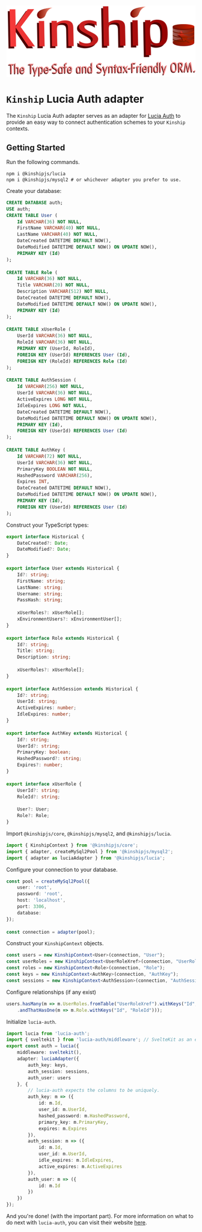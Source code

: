 ![Kinship Logo Title & Description](https://raw.githubusercontent.com/kinshipjs/branding/main/kinship-logo-with-description.png)

# `Kinship` Lucia Auth adapter

The `Kinship` Lucia Auth adapter serves as an adapter for [Lucia Auth](https://lucia-auth.com) to provide an easy way to connect authentication schemes to your `Kinship` contexts.

## Getting Started

Run the following commands.

```
npm i @kinshipjs/lucia
npm i @kinshipjs/mysql2 # or whichever adapter you prefer to use.
```

Create your database:

```sql
CREATE DATABASE auth;
USE auth;
CREATE TABLE User (
    Id VARCHAR(36) NOT NULL,
    FirstName VARCHAR(40) NOT NULL,
    LastName VARCHAR(40) NOT NULL,
    DateCreated DATETIME DEFAULT NOW(),
    DateModified DATETIME DEFAULT NOW() ON UPDATE NOW(),
    PRIMARY KEY (Id)
);

CREATE TABLE Role (
    Id VARCHAR(36) NOT NULL,
    Title VARCHAR(20) NOT NULL,
    Description VARCHAR(512) NOT NULL,
    DateCreated DATETIME DEFAULT NOW(),
    DateModified DATETIME DEFAULT NOW() ON UPDATE NOW(),
    PRIMARY KEY (Id)
);

CREATE TABLE xUserRole (
    UserId VARCHAR(36) NOT NULL,
    RoleId VARCHAR(36) NOT NULL,
    PRIMARY KEY (UserId, RoleId),
    FOREIGN KEY (UserId) REFERENCES User (Id),
    FOREIGN KEY (RoleId) REFERENCES Role (Id)
);

CREATE TABLE AuthSession (
    Id VARCHAR(256) NOT NULL,
    UserId VARCHAR(36) NOT NULL,
    ActiveExpires LONG NOT NULL,
    IdleExpires LONG NOT NULL,
    DateCreated DATETIME DEFAULT NOW(),
    DateModified DATETIME DEFAULT NOW() ON UPDATE NOW(),
    PRIMARY KEY (Id),
    FOREIGN KEY (UserId) REFERENCES User (Id)
);

CREATE TABLE AuthKey (
    Id VARCHAR(72) NOT NULL,
    UserId VARCHAR(36) NOT NULL,
    PrimaryKey BOOLEAN NOT NULL,
    HashedPassword VARCHAR(256),
    Expires INT,
    DateCreated DATETIME DEFAULT NOW(),
    DateModified DATETIME DEFAULT NOW() ON UPDATE NOW(),
    PRIMARY KEY (Id),
    FOREIGN KEY (UserId) REFERENCES User (Id)
);
```

Construct your TypeScript types:

```ts
export interface Historical {
    DateCreated?: Date;
    DateModified?: Date;
}

export interface User extends Historical {
    Id?: string;
    FirstName: string;
    LastName: string;
    Username: string;
    PassHash: string;

    xUserRoles?: xUserRole[];
    xEnvironmentUsers?: xEnvironmentUser[];
}

export interface Role extends Historical {
    Id?: string;
    Title: string;
    Description: string;

    xUserRoles?: xUserRole[];
}

export interface AuthSession extends Historical {
    Id?: string;
    UserId: string;
    ActiveExpires: number;
    IdleExpires: number;
}

export interface AuthKey extends Historical {
    Id?: string;
    UserId?: string;
    PrimaryKey: boolean;
    HashedPassword?: string;
    Expires?: number;
}

export interface xUserRole {
    UserId?: string;
    RoleId?: string;

    User?: User;
    Role?: Role;
}
```

Import `@kinshipjs/core`, `@kinshipjs/mysql2`, and `@kinshipjs/lucia`.

```ts
import { KinshipContext } from '@kinshipjs/core';
import { adapter, createMySql2Pool } from '@kinshipjs/mysql2';
import { adapter as luciaAdapter } from '@kinshipjs/lucia';
```

Configure your connection to your database.

```ts
const pool = createMySql2Pool({
    user: 'root',
    password: 'root',
    host: 'localhost',
    port: 3306,
    database:
});

const connection = adapter(pool);

```

Construct your `KinshipContext` objects.

```ts
const users = new KinshipContext<User>(connection, "User");
const userRoles = new KinshipContext<UserRoleXref>(connection, "UserRoleXref");
const roles = new KinshipContext<Role>(connection, "Role");
const keys = new KinshipContext<AuthKey>(connection, "AuthKey");
const sessions = new KinshipContext<AuthSession>(connection, "AuthSession");
```

Configure relationships (if any exist)

```ts
users.hasMany(m => m.UserRoles.fromTable("UserRoleXref").withKeys("Id", "UserId")
    .andThatHasOne(m => m.Role.withKeys("Id", "RoleId")));
```

Initialize `lucia-auth`.

```ts
import lucia from 'lucia-auth';
import { sveltekit } from 'lucia-auth/middleware'; // SvelteKit as an example
export const auth = lucia({
    middleware: sveltekit(),
    adapter: luciaAdapter({
        auth_key: keys,
        auth_session: sessions,
        auth_user: users
    }, {
        // lucia-auth expects the columns to be uniquely.
        auth_key: m => ({
            id: m.Id,
            user_id: m.UserId,
            hashed_password: m.HashedPassword,
            primary_key: m.PrimaryKey,
            expires: m.Expires
        }),
        auth_session: m => ({
            id: m.Id,
            user_id: m.UserId,
            idle_expires: m.IdleExpires,
            active_expires: m.ActiveExpires
        }),
        auth_user: m => ({
            id: m.Id
        })
    })
});
```

And you're done! (with the important part). For more information on what to do next with `lucia-auth`, you can visit their website [here](https://lucia-auth.com).
